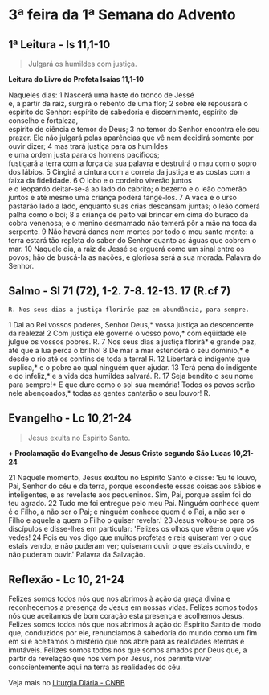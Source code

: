 # 3ª feira da 1ª Semana do Advento

## 1ª Leitura - Is 11,1-10

> Julgará os humildes com justiça.

**Leitura do Livro do Profeta Isaías	11,1-10**

Naqueles dias: 
1 Nascerá uma haste do tronco de Jessé  
 e, a partir da raiz, surgirá o rebento de uma flor; 
2 sobre ele repousará o espírito do Senhor: 
 espírito de sabedoria e discernimento, 
 espírito de conselho e fortaleza,  
 espírito de ciência e temor de Deus; 
3 no temor do Senhor encontra ele seu prazer. 
 Ele não julgará pelas aparências que vê 
 nem decidirá somente por ouvir dizer; 
4 mas trará justiça para os humildes  
 e uma ordem justa para os homens pacíficos;  
 fustigará a terra com a força da sua palavra 
 e destruirá o mau com o sopro dos lábios. 
5 Cingirá a cintura com a correia da justiça 
 e as costas com a faixa da fidelidade. 
6 O lobo e o cordeiro viverão juntos  
 e o leopardo deitar-se-á ao lado do cabrito; 
 o bezerro e o leão comerão juntos 
 e até mesmo uma criança poderá tangê-los. 
7 A vaca e o urso pastarão lado a lado, 
 enquanto suas crias descansam juntas; 
 o leão comerá palha como o boi; 
8 a criança de peito vai brincar 
 em cima do buraco da cobra venenosa; 
 e o menino desmamado 
 não temerá pôr a mão na toca da serpente. 
9 Não haverá danos nem mortes 
 por todo o meu santo monte: 
 a terra estará tão repleta do saber do Senhor 
 quanto as águas que cobrem o mar. 
10 Naquele dia, a raiz de Jessé 
 se erguerá como um sinal entre os povos; 
 hão de buscá-la as nações, e gloriosa será a sua morada. 
 Palavra do Senhor.

## Salmo - Sl 71 (72), 1-2. 7-8. 12-13. 17 (R.cf 7)

`R. Nos seus dias a justiça floriráe paz em abundância, para sempre.`

1 Dai ao Rei vossos poderes, Senhor Deus,*     vossa justiça ao descendente da realeza!    2 Com justiça ele governe o vosso povo,*     com eqüidade ele julgue os vossos pobres.  R.    7 Nos seus dias a justiça florirá*     e grande paz, até que a lua perca o brilho!    8 De mar a mar estenderá o seu domínio,*     e desde o rio até os confins de toda a terra! R.    12 Libertará o indigente que suplica,*     e o pobre ao qual ninguém quer ajudar.    13 Terá pena do indigente e do infeliz,*     e a vida dos humildes salvará. R.      17 Seja bendito o seu nome para sempre!*      E que dure como o sol sua memória!     Todos os povos serão nele abençoados,*     todas as gentes cantarão o seu louvor! R.

## Evangelho - Lc 10,21-24

> Jesus exulta no Espírito Santo.

**+ Proclamação do Evangelho de Jesus Cristo segundo São Lucas 10,21-24**

21 Naquele momento, Jesus exultou no Espírito Santo e disse:     'Eu te louvo, Pai, Senhor do céu e da terra,     porque escondeste essas coisas aos sábios e inteligentes,     e as revelaste aos pequeninos.     Sim, Pai, porque assim foi do teu agrado.    22 Tudo me foi entregue pelo meu Pai.     Ninguém conhece quem é o Filho, a não ser o Pai;     e ninguém conhece quem é o Pai, a não ser o Filho     e aquele a quem o Filho o quiser revelar.'    23 Jesus voltou-se para os discípulos     e disse-lhes em particular:     'Felizes os olhos que vêem o que vós vedes!    24 Pois eu vos digo que muitos profetas e reis quiseram ver     o que estais vendo, e não puderam ver;     quiseram ouvir o que estais ouvindo,     e não puderam ouvir.'     Palavra da Salvação.

## Reflexão - Lc 10, 21-24

Felizes somos todos nós que nos abrimos à ação da graça divina e reconhecemos a presença de Jesus em nossas vidas. Felizes somos todos nós que aceitamos de bom coração esta presença e acolhemos Jesus. Felizes somos todos nós que nos abrimos à ação do Espírito Santo de modo que, conduzidos por ele, renunciamos à sabedoria do mundo como um fim em si e aceitamos o mistério que nos abre para as realidades eternas e imutáveis. Felizes somos todos nós que somos amados por Deus que, a partir da revelação que nos vem por Jesus, nos permite viver conscientemente aqui na terra as realidades do céu.

Veja mais no [Liturgia Diária - CNBB](http://liturgiadiaria.cnbb.org.br/app/user/user/UserView.php?ano=2016&mes=11&dia=29)